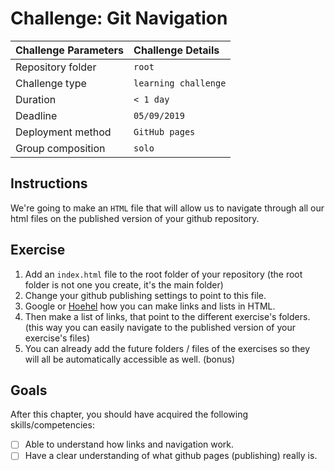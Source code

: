 # Challenge: Git Navigation

|Challenge Parameters  |Challenge Details              |
|:---------------------|:------------------------------|
|Repository folder     |`root`                         |
|Challenge type        |`learning challenge`           |
|Duration              |`< 1 day`                      |
|Deadline              |`05/09/2019`                   |
|Deployment method     |`GitHub pages`                 |
|Group composition     |`solo`                         |


## Instructions
We're going to make an `HTML` file that will allow us to navigate through all our html files on the published version of your github repository.


## Exercise
1. Add an `index.html` file to the root folder of your repository (the root folder is not one you create, it's the main folder)
1. Change your github publishing settings to point to this file.
1. Google or [Hoehel](https://hoehel.be/) how you can make links and lists in HTML.
1. Then make a list of links, that point to the different exercise's folders. (this way you can easily navigate to the published version of your exercise's files) 
1. You can already add the future folders / files of the exercises so they will all be automatically accessible as well. (bonus)


## Goals

After this chapter, you should have acquired the following skills/competencies:

- [ ] Able to understand how links and navigation work.
- [ ] Have a clear understanding of what github pages (publishing) really is.
